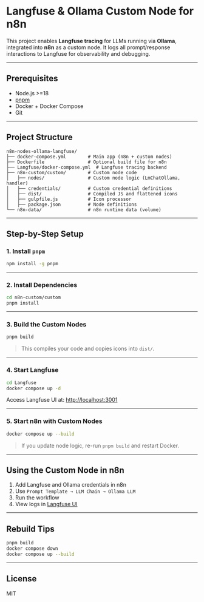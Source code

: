 # Langfuse & Ollama Custom Node for n8n

This project enables **Langfuse tracing** for LLMs running via **Ollama**, integrated into **n8n** as a custom node. It logs all prompt/response interactions to Langfuse for observability and debugging.

---

## Prerequisites

- Node.js >=18
- [pnpm](https://pnpm.io/installation)
- Docker + Docker Compose
- Git

---

## Project Structure

```
n8n-nodes-ollama-langfuse/
├── docker-compose.yml        # Main app (n8n + custom nodes)
├── Dockerfile                # Optional build file for n8n
├── Langfuse/docker-compose.yml  # Langfuse tracing backend
├── n8n-custom/custom/        # Custom node code
│   ├── nodes/                # Custom node logic (LmChatOllama, handler)
│   ├── credentials/          # Custom credential definitions
│   ├── dist/                 # Compiled JS and flattened icons
│   ├── gulpfile.js           # Icon processor
│   ├── package.json          # Node definitions
└── n8n-data/                 # n8n runtime data (volume)
```

---

## Step-by-Step Setup

### 1. Install `pnpm`

```bash
npm install -g pnpm
```

---

### 2. Install Dependencies

```bash
cd n8n-custom/custom
pnpm install
```

---

### 3. Build the Custom Nodes

```bash
pnpm build
```

> This compiles your code and copies icons into `dist/`.

---

### 4. Start Langfuse

```bash
cd Langfuse
docker compose up -d
```

Access Langfuse UI at: [http://localhost:3001](http://localhost:3001)

---

### 5. Start n8n with Custom Nodes

```bash
docker compose up --build
```

> If you update node logic, re-run `pnpm build` and restart Docker.

---

## Using the Custom Node in n8n

1. Add Langfuse and Ollama credentials in n8n
2. Use `Prompt Template → LLM Chain → Ollama LLM`
3. Run the workflow
4. View logs in [Langfuse UI](http://localhost:3001)

---

## Rebuild Tips

```bash
pnpm build
docker compose down
docker compose up --build
```

---

## License

MIT